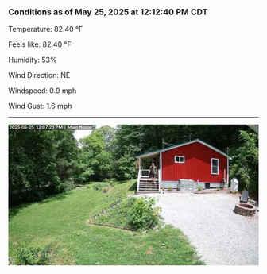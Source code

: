 ### Conditions as of May 25, 2025 at 12:12:40 PM CDT 

Temperature: 82.40 &deg;F

Feels like: 82.40 &deg;F

Humidity: 53%

Wind Direction: NE

Windspeed: 0.9 mph

Wind Gust: 1.6 mph

---

<img src="./images/latest.jpeg"/>

